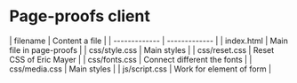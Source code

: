 <h1><b>Page-proofs client</b></h1>
| filename  | Content a file |
| ------------- | ------------- |
| index.html  | Main file in page-proofs  |
| css/style.css  | Main styles  |
| css/reset.css  | Reset CSS of Eric Mayer |
| css/fonts.css  | Connect different the fonts |
| css/media.css  | Main styles  |
| js/script.css  | Work for element of form |
